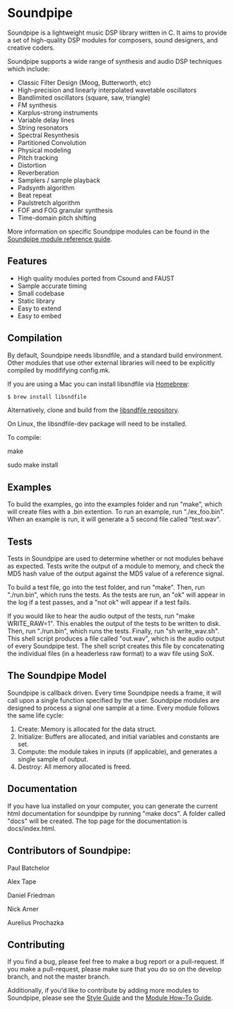 Soundpipe
=========

Soundpipe is a lightweight music DSP library written in C. It aims to provide
a set of high-quality DSP modules for composers, sound designers,
and creative coders. 

Soundpipe supports a wide range of synthesis and audio DSP 
techniques which include:

- Classic Filter Design (Moog, Butterworth, etc)
- High-precision and linearly interpolated wavetable oscillators
- Bandlimited oscillators (square, saw, triangle)
- FM synthesis
- Karplus-strong instruments
- Variable delay lines
- String resonators
- Spectral Resynthesis
- Partitioned Convolution
- Physical modeling
- Pitch tracking
- Distortion
- Reverberation
- Samplers / sample playback
- Padsynth algorithm
- Beat repeat
- Paulstretch algorithm
- FOF and FOG granular synthesis
- Time-domain pitch shifting

More information on specific Soundpipe modules can be found in the
[Soundpipe module reference guide](https://paulbatchelor.github.com/res/soundpipe/docs/).

Features
---------
- High quality modules ported from Csound and FAUST
- Sample accurate timing
- Small codebase
- Static library
- Easy to extend
- Easy to embed


Compilation
-----------

By default, Soundpipe needs libsndfile, and a standard build environment. 
Other modules that use other external libraries will need to be explicitly compiled
by modififying config.mk.

If you are using a Mac you can install libsndfile via
[Homebrew](http://brew.sh/):

```sh
$ brew install libsndfile
```

Alternatively, clone and build from the [libsndfile
repository](https://github.com/erikd/libsndfile/).

On Linux, the libsndfile-dev package will need to be installed.

To compile:

make

sudo make install


Examples 
--------
To build the examples, go into the examples folder and run "make", which will 
create files with a .bin extention. To run an example, run "./ex_foo.bin". When 
an example is run, it will generate a 5 second file called "test.wav". 


Tests
-----

Tests in Soundpipe are used to determine whether or not modules behave as 
expected. Tests write the output of a module to memory, and check the MD5 hash 
value of the output against the MD5 value of a reference signal. 

To build a test file, go into the test folder, and run "make". Then, run 
"./run.bin", which runs the tests. As the tests are run, an "ok" will appear in 
the log if a test passes, and a "not ok" will appear if a test fails. 

If you would like to hear the audio output of the tests, run "make 
WRITE_RAW=1". This enables the output of the tests to be written to disk. Then, 
run "./run.bin", which runs the tests. Finally, run "sh write_wav.sh". This 
shell script produces a file called "out.wav", which is the audio output of 
every Soundpipe test. The shell script creates this file by concatenating the 
individual files (in a headerless raw format) to a wav file using SoX. 

The Soundpipe Model
-------------------

Soundpipe is callback driven. Every time Soundpipe needs a frame, it will
call upon a single function specified by the user. Soundpipe modules are
designed to process a signal one sample at a time.  Every module follows the
same life cycle:

1. Create: Memory is allocated for the data struct.
2. Initialize: Buffers are allocated, and initial variables and constants
are set.
3. Compute: the module takes in inputs (if applicable), and generates a
single sample of output.
4. Destroy: All memory allocated is freed.

Documentation
-------------
If you have lua installed on your computer, you can generate the current html
documentation for soundpipe by running "make docs". A folder called "docs"
will be created. The top page for the documentation is docs/index.html.



Contributors of Soundpipe:
--------------------------
Paul Batchelor

Alex Tape

Daniel Friedman

Nick Arner

Aurelius Prochazka 


Contributing
--------------------------
If you find a bug, please feel free to make a bug 
report or
a pull-request. If you make a pull-request, please make sure that you do so on 
the develop branch, and not the master branch.  

Additionally, if you'd like to contribute by adding more modules to Soundpipe, 
please 
see the [Style Guide](util/style\_guide.md) and the [Module How-To Guide](util/module\_howto.md).
